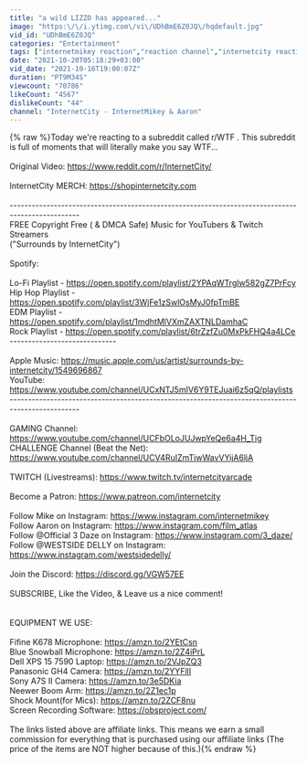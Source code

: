 ```yaml
---
title: "a wild LIZZO has appeared..."
image: "https:\/\/i.ytimg.com\/vi\/UDhBmE6Z0JQ\/hqdefault.jpg"
vid_id: "UDhBmE6Z0JQ"
categories: "Entertainment"
tags: ["internetmikey reaction","reaction channel","internetcity reaction"]
date: "2021-10-20T05:18:29+03:00"
vid_date: "2021-10-16T19:00:07Z"
duration: "PT9M34S"
viewcount: "70786"
likeCount: "4567"
dislikeCount: "44"
channel: "InternetCity - InternetMikey & Aaron"
---
```

{% raw %}Today we're reacting to a subreddit called r/WTF . This subreddit is full of moments that will literally make you say WTF...<br /><br />Original Video: <a rel="nofollow" target="blank" href="https://www.reddit.com/r/InternetCity/">https://www.reddit.com/r/InternetCity/</a><br /><br />InternetCity MERCH: <a rel="nofollow" target="blank" href="https://shopinternetcity.com">https://shopinternetcity.com</a><br /><br />-------------------------------------------------------------------------------------------------<br />FREE Copyright Free ( &amp; DMCA Safe) Music for YouTubers &amp; Twitch Streamers<br />(&quot;Surrounds by InternetCity&quot;)<br /><br />Spotify:<br /><br />Lo-Fi Playlist - <a rel="nofollow" target="blank" href="https://open.spotify.com/playlist/2YPAqWTrglw582gZ7PrFcy">https://open.spotify.com/playlist/2YPAqWTrglw582gZ7PrFcy</a><br />Hip Hop Playlist - <a rel="nofollow" target="blank" href="https://open.spotify.com/playlist/3WjFe1zSwlOsMyJ0fpTmBE">https://open.spotify.com/playlist/3WjFe1zSwlOsMyJ0fpTmBE</a><br />EDM Playlist - <a rel="nofollow" target="blank" href="https://open.spotify.com/playlist/1mdhtMlVXmZAXTNLDamhaC">https://open.spotify.com/playlist/1mdhtMlVXmZAXTNLDamhaC</a><br />Rock Playlist - <a rel="nofollow" target="blank" href="https://open.spotify.com/playlist/6trZzfZu0MxPkFHQ4a4LCe">https://open.spotify.com/playlist/6trZzfZu0MxPkFHQ4a4LCe</a><br />-----------------------------<br /><br />Apple Music: <a rel="nofollow" target="blank" href="https://music.apple.com/us/artist/surrounds-by-internetcity/1549696867">https://music.apple.com/us/artist/surrounds-by-internetcity/1549696867</a><br />YouTube: <a rel="nofollow" target="blank" href="https://www.youtube.com/channel/UCxNTJ5mIV6Y9TEJuai6z5qQ/playlists">https://www.youtube.com/channel/UCxNTJ5mIV6Y9TEJuai6z5qQ/playlists</a><br />-------------------------------------------------------------------------------------------------<br /><br />GAMING Channel: <a rel="nofollow" target="blank" href="https://www.youtube.com/channel/UCFbOLoJUJwpYeQe6a4H_Tig">https://www.youtube.com/channel/UCFbOLoJUJwpYeQe6a4H_Tig</a><br />CHALLENGE Channel (Beat the Net): <a rel="nofollow" target="blank" href="https://www.youtube.com/channel/UCV4RuIZmTiwWavVYijA6ljA">https://www.youtube.com/channel/UCV4RuIZmTiwWavVYijA6ljA</a><br /><br />TWITCH (Livestreams): <a rel="nofollow" target="blank" href="https://www.twitch.tv/internetcityarcade">https://www.twitch.tv/internetcityarcade</a><br /><br />Become a Patron: <a rel="nofollow" target="blank" href="https://www.patreon.com/internetcity">https://www.patreon.com/internetcity</a><br /><br />Follow Mike on Instagram: <a rel="nofollow" target="blank" href="https://www.instagram.com/internetmikey">https://www.instagram.com/internetmikey</a><br />Follow Aaron on Instagram: <a rel="nofollow" target="blank" href="https://www.instagram.com/film_atlas">https://www.instagram.com/film_atlas</a><br />Follow  @Official 3 Daze  on Instagram: <a rel="nofollow" target="blank" href="https://www.instagram.com/3_daze/">https://www.instagram.com/3_daze/</a><br />Follow  @WESTSIDE DELLY  on Instagram: <a rel="nofollow" target="blank" href="https://www.instagram.com/westsidedelly/">https://www.instagram.com/westsidedelly/</a><br /><br />Join the Discord: <a rel="nofollow" target="blank" href="https://discord.gg/VGW57EE">https://discord.gg/VGW57EE</a><br /><br />SUBSCRIBE, Like the Video, &amp; Leave us a nice comment!<br /><br /><br />EQUIPMENT WE USE: <br /><br />Fifine K678 Microphone: <a rel="nofollow" target="blank" href="https://amzn.to/2YEtCsn">https://amzn.to/2YEtCsn</a><br />Blue Snowball Microphone: <a rel="nofollow" target="blank" href="https://amzn.to/2Z4iPrL">https://amzn.to/2Z4iPrL</a><br />Dell XPS 15 7590 Laptop: <a rel="nofollow" target="blank" href="https://amzn.to/2VJpZQ3">https://amzn.to/2VJpZQ3</a><br />Panasonic GH4 Camera: <a rel="nofollow" target="blank" href="https://amzn.to/2YYFllI">https://amzn.to/2YYFllI</a><br />Sony A7S II  Camera: <a rel="nofollow" target="blank" href="https://amzn.to/3e5DKia">https://amzn.to/3e5DKia</a><br />Neewer Boom Arm: <a rel="nofollow" target="blank" href="https://amzn.to/2Z1ec1p">https://amzn.to/2Z1ec1p</a><br />Shock Mount(for Mics): <a rel="nofollow" target="blank" href="https://amzn.to/2ZCF8nu">https://amzn.to/2ZCF8nu</a><br />Screen Recording Software: <a rel="nofollow" target="blank" href="https://obsproject.com/">https://obsproject.com/</a><br /><br />The links listed above are affiliate links. This means we earn a small commission for everything that is purchased using our affiliate links (The price of the items are NOT higher because of this.){% endraw %}
